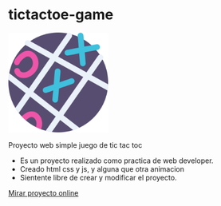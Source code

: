 # tictactoe-game

<img src='tic-tac-toe.png' style='width: 200px;'/>

Proyecto web simple juego de tic tac toc<br>
- Es un proyecto realizado como practica de web developer.<br>
- Creado html css y js, y alguna que otra animacion<br>
- Sientente libre de crear y modificar el proyecto.

<a href='https://ttcgame.000webhostapp.com/' target='_blank'>Mirar proyecto online</a>
